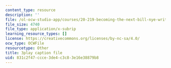 ```yaml
---
content_type: resource
description: ''
file: /ol-ocw-studio-app/courses/20-219-becoming-the-next-bill-nye-writing-and-hosting-the-educational-show-january-iap-2015/831c2f47ccce3de4c3c83e16e38879b8_W1TMyIn2SIg.srt
file_size: 4740
file_type: application/x-subrip
learning_resource_types: []
license: https://creativecommons.org/licenses/by-nc-sa/4.0/
ocw_type: OCWFile
resourcetype: Other
title: 3play caption file
uid: 831c2f47-ccce-3de4-c3c8-3e16e38879b8
---
```

